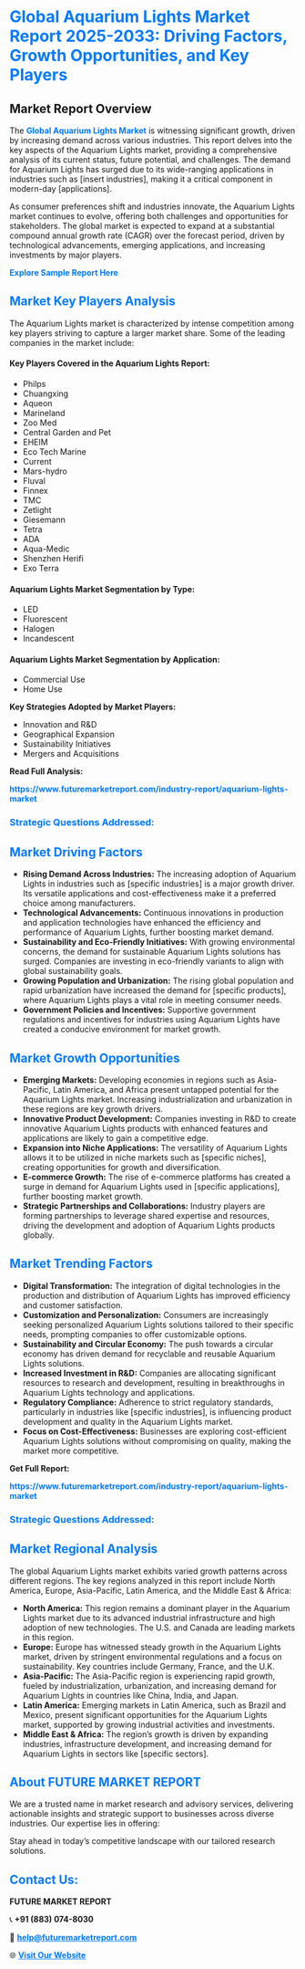 <h1 style="color: #007BFF;">Global Aquarium Lights Market Report 2025-2033: Driving Factors, Growth Opportunities, and Key Players</h1>

<section id="overview">
<h2>Market Report Overview</h2>
<p>The <a href="https://www.futuremarketreport.com/industry-report/aquarium-lights-market" style="color: #007BFF; text-decoration: none;"><strong>Global Aquarium Lights Market</strong></a> is witnessing significant growth, driven by increasing demand across various industries. This report delves into the key aspects of the Aquarium Lights market, providing a comprehensive analysis of its current status, future potential, and challenges. The demand for Aquarium Lights has surged due to its wide-ranging applications in industries such as [insert industries], making it a critical component in modern-day [applications].</p>
<p>As consumer preferences shift and industries innovate, the Aquarium Lights market continues to evolve, offering both challenges and opportunities for stakeholders. The global market is expected to expand at a substantial compound annual growth rate (CAGR) over the forecast period, driven by technological advancements, emerging applications, and increasing investments by major players.</p>
</section>

<section id="overview">
<p><a href="https://www.futuremarketreport.com/request-sample/reportId=75606" style="color: #007BFF; text-decoration: none;"><strong>Explore Sample Report Here</strong></a></p>
</section>

<section id="key-players">
<h2 style="color: #007BFF;">Market Key Players Analysis</h2>
<p>The Aquarium Lights market is characterized by intense competition among key players striving to capture a larger market share. Some of the leading companies in the market include:</p>
<h4>Key Players Covered in the Aquarium Lights Report:</h4>
<ul><li>Philps</li><li>Chuangxing</li><li>Aqueon</li><li>Marineland</li><li>Zoo Med</li><li>Central Garden and Pet</li><li>EHEIM</li><li>Eco Tech Marine</li><li>Current</li><li>Mars-hydro</li><li>Fluval</li><li>Finnex</li><li>TMC</li><li>Zetlight</li><li>Giesemann</li><li>Tetra</li><li>ADA</li><li>Aqua-Medic</li><li>Shenzhen Herifi</li><li>Exo Terra</li></ul>
<h4>Aquarium Lights Market Segmentation by Type:</h4>
<ul><li>LED</li><li>Fluorescent</li><li>Halogen</li><li>Incandescent</li></ul>

<h4>Aquarium Lights Market Segmentation by Application:</h4>
<ul><li>Commercial Use</li><li>Home Use</li></ul>
<p><strong>Key Strategies Adopted by Market Players:</strong></p>
<ul>
<li>Innovation and R&D</li>
<li>Geographical Expansion</li>
<li>Sustainability Initiatives</li>
<li>Mergers and Acquisitions</li>
</ul>
</section>

<section>
<p><strong>Read Full Analysis: </strong></p><a href="https://www.futuremarketreport.com/industry-report/aquarium-lights-market" style="color: #007BFF; text-decoration: none;"><strong>https://www.futuremarketreport.com/industry-report/aquarium-lights-market</strong></a>
<h3 style="color: #007BFF;">Strategic Questions Addressed:</h3>
</section>

<section id="driving-factors">
<h2 style="color: #007BFF;">Market Driving Factors</h2>
<ul>
<li><strong>Rising Demand Across Industries:</strong> The increasing adoption of Aquarium Lights in industries such as [specific industries] is a major growth driver. Its versatile applications and cost-effectiveness make it a preferred choice among manufacturers.</li>
<li><strong>Technological Advancements:</strong> Continuous innovations in production and application technologies have enhanced the efficiency and performance of Aquarium Lights, further boosting market demand.</li>
<li><strong>Sustainability and Eco-Friendly Initiatives:</strong> With growing environmental concerns, the demand for sustainable Aquarium Lights solutions has surged. Companies are investing in eco-friendly variants to align with global sustainability goals.</li>
<li><strong>Growing Population and Urbanization:</strong> The rising global population and rapid urbanization have increased the demand for [specific products], where Aquarium Lights plays a vital role in meeting consumer needs.</li>
<li><strong>Government Policies and Incentives:</strong> Supportive government regulations and incentives for industries using Aquarium Lights have created a conducive environment for market growth.</li>
</ul>
</section>

<section id="growth-opportunities">
<h2 style="color: #007BFF;">Market Growth Opportunities</h2>
<ul>
<li><strong>Emerging Markets:</strong> Developing economies in regions such as Asia-Pacific, Latin America, and Africa present untapped potential for the Aquarium Lights market. Increasing industrialization and urbanization in these regions are key growth drivers.</li>
<li><strong>Innovative Product Development:</strong> Companies investing in R&D to create innovative Aquarium Lights products with enhanced features and applications are likely to gain a competitive edge.</li>
<li><strong>Expansion into Niche Applications:</strong> The versatility of Aquarium Lights allows it to be utilized in niche markets such as [specific niches], creating opportunities for growth and diversification.</li>
<li><strong>E-commerce Growth:</strong> The rise of e-commerce platforms has created a surge in demand for Aquarium Lights used in [specific applications], further boosting market growth.</li>
<li><strong>Strategic Partnerships and Collaborations:</strong> Industry players are forming partnerships to leverage shared expertise and resources, driving the development and adoption of Aquarium Lights products globally.</li>
</ul>
</section>

<section id="trending-factors">
<h2 style="color: #007BFF;">Market Trending Factors</h2>
<ul>
<li><strong>Digital Transformation:</strong> The integration of digital technologies in the production and distribution of Aquarium Lights has improved efficiency and customer satisfaction.</li>
<li><strong>Customization and Personalization:</strong> Consumers are increasingly seeking personalized Aquarium Lights solutions tailored to their specific needs, prompting companies to offer customizable options.</li>
<li><strong>Sustainability and Circular Economy:</strong> The push towards a circular economy has driven demand for recyclable and reusable Aquarium Lights solutions.</li>
<li><strong>Increased Investment in R&D:</strong> Companies are allocating significant resources to research and development, resulting in breakthroughs in Aquarium Lights technology and applications.</li>
<li><strong>Regulatory Compliance:</strong> Adherence to strict regulatory standards, particularly in industries like [specific industries], is influencing product development and quality in the Aquarium Lights market.</li>
<li><strong>Focus on Cost-Effectiveness:</strong> Businesses are exploring cost-efficient Aquarium Lights solutions without compromising on quality, making the market more competitive.</li>
</ul>
</section>

<section>
<p><strong>Get Full Report: </strong></p><a href="https://www.futuremarketreport.com/industry-report/aquarium-lights-market" style="color: #007BFF; text-decoration: none;"><strong>https://www.futuremarketreport.com/industry-report/aquarium-lights-market</strong></a>
<h3 style="color: #007BFF;">Strategic Questions Addressed:</h3>
</section>


<section id="regional-analysis">
<h2 style="color: #007BFF;">Market Regional Analysis</h2>
<p>The global Aquarium Lights market exhibits varied growth patterns across different regions. The key regions analyzed in this report include North America, Europe, Asia-Pacific, Latin America, and the Middle East & Africa:</p>
<ul>
<li><strong>North America:</strong> This region remains a dominant player in the Aquarium Lights market due to its advanced industrial infrastructure and high adoption of new technologies. The U.S. and Canada are leading markets in this region.</li>
<li><strong>Europe:</strong> Europe has witnessed steady growth in the Aquarium Lights market, driven by stringent environmental regulations and a focus on sustainability. Key countries include Germany, France, and the U.K.</li>
<li><strong>Asia-Pacific:</strong> The Asia-Pacific region is experiencing rapid growth, fueled by industrialization, urbanization, and increasing demand for Aquarium Lights in countries like China, India, and Japan.</li>
<li><strong>Latin America:</strong> Emerging markets in Latin America, such as Brazil and Mexico, present significant opportunities for the Aquarium Lights market, supported by growing industrial activities and investments.</li>
<li><strong>Middle East & Africa:</strong> The region’s growth is driven by expanding industries, infrastructure development, and increasing demand for Aquarium Lights in sectors like [specific sectors].</li>
</ul>
</section>

<footer>
<h2 style="color: #007BFF;">About FUTURE MARKET REPORT</h2>
<p>We are a trusted name in market research and advisory services, delivering actionable insights and strategic support to businesses across diverse industries. Our expertise lies in offering:</p>

<p>Stay ahead in today’s competitive landscape with our tailored research solutions.</p>

<h2 style="color: #007BFF;">Contact Us:</h2>
<p><strong>FUTURE MARKET REPORT</strong></p>
<p>📞 <strong>+91 (883) 074-8030</strong></p>
<p>📧 <strong><a href="mailto:help@futuremarketreport.com" style="color: #007BFF;">help@futuremarketreport.com</a></strong></p>
<p>🌐 <strong><a href="https://www.futuremarketreport.com/" style="color: #007BFF;">Visit Our Website</a></strong></p>
</footer>